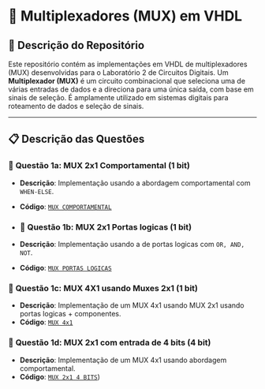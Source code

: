 # 📁 Multiplexadores (MUX) em VHDL

## 📜 Descrição do Repositório
Este repositório contém as implementações em VHDL de multiplexadores (MUX) desenvolvidas para o Laboratório 2 de Circuitos Digitais. Um **Multiplexador (MUX)** é um circuito combinacional que seleciona uma de várias entradas de dados e a direciona para uma única saída, com base em sinais de seleção. É amplamente utilizado em sistemas digitais para roteamento de dados e seleção de sinais.

---

## 📋 Descrição das Questões

### 🔹 **Questão 1a: MUX 2x1 Comportamental (1 bit)**
- **Descrição**: Implementação usando a abordagem comportamental com `WHEN-ELSE`.  
- **Código**: [`MUX COMPORTAMENTAL`](https://github.com/luiz-pytech/Praticas_Sistemas_Digitais/blob/main/pratica2-Multiplexadores_Decodificadores/Multiplexadores/Mux2x1_Comp.vhd)

- ### 🔹 **Questão 1b: MUX 2x1 Portas logicas (1 bit)**
- **Descrição**: Implementação usando a de portas logicas com `OR, AND, NOT`.  
- **Código**: [`MUX PORTAS LOGICAS`](https://github.com/luiz-pytech/Praticas_Sistemas_Digitais/blob/main/pratica2-Multiplexadores_Decodificadores/Multiplexadores/Mux2x1_logic_gate.vhd)  

### 🔹 **Questão 1c: MUX 4X1 usando Muxes 2x1 (1 bit)**
- **Descrição**: Implementação de um MUX 4x1 usando MUX 2x1 usando portas logicas + componentes.  
- **Código**: [`MUX 4x1`](https://github.com/luiz-pytech/Praticas_Sistemas_Digitais/blob/main/pratica2-Multiplexadores_Decodificadores/Multiplexadores/mux4x1.vhd)  

### 🔹 **Questão 1d: MUX 2x1 com entrada de 4 bits (4 bit)**
- **Descrição**: Implementação de um MUX 4x1 usando abordagem comportamental.  
- **Código**: [`MUX 2x1 4 BITS`](https://github.com/luiz-pytech/Praticas_Sistemas_Digitais/blob/main/pratica2-Multiplexadores_Decodificadores/Multiplexadores/Mux2x1_4bit.vhd))

